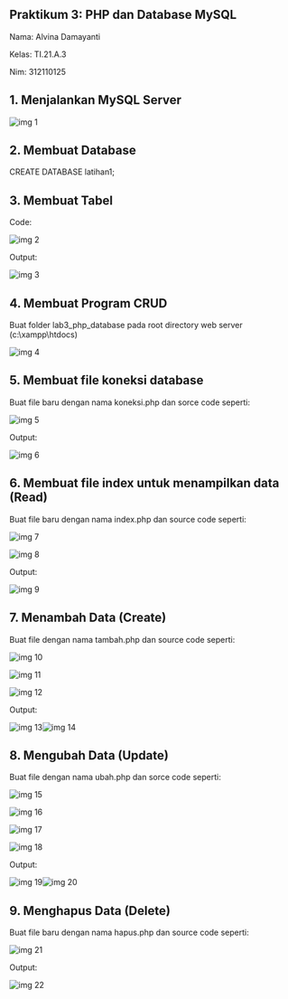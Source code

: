 ## Praktikum 3: PHP dan Database MySQL

Nama: Alvina Damayanti

Kelas: TI.21.A.3

Nim: 312110125

## 1. Menjalankan MySQL Server

![img 1](img/xampp.png)

## 2. Membuat Database

CREATE DATABASE latihan1;

## 3. Membuat Tabel

Code: 

![img 2](img/1.png)

Output:

![img 3](img/2.png)

## 4. Membuat Program CRUD

Buat folder lab3_php_database pada root directory web server (c:\xampp\htdocs)

![img 4](img/3.png)

## 5. Membuat file koneksi database

Buat file baru dengan nama koneksi.php dan sorce code seperti:

![img 5](img/4.png)

Output:

![img 6](img/5.png)

## 6. Membuat file index untuk menampilkan data (Read)

Buat file baru dengan nama index.php dan source code seperti:

![img 7](img/6.1.png)

![img 8](img/6.2.png)

Output:

![img 9](img/7.png)

## 7. Menambah Data (Create)

Buat file dengan nama tambah.php dan source code seperti:

![img 10](img/8.1.png)

![img 11](img/8.2.png)

![img 12](img/8.3.png)

Output:

![img 13](img/9.1.png)![img 14](img/9.2.png)

## 8. Mengubah Data (Update)

Buat file dengan nama ubah.php dan sorce code seperti:

![img 15](img/10.1.png)

![img 16](img/10.2.png)

![img 17](img/10.3.png)

![img 18](img/10.4.png)

Output:

![img 19](img/11.1.png)![img 20](img/11.2.png)

## 9. Menghapus Data (Delete)

Buat file baru dengan nama hapus.php dan source code seperti:

![img 21](img/12.1.png)

Output:

![img 22](img/12.2.png)